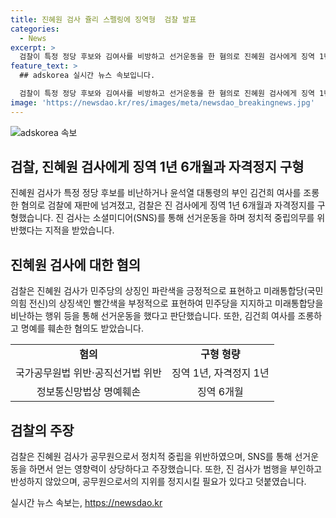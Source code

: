 ```yaml
---
title: 진혜원 검사 쥴리 스펠링에 징역형  검찰 발표
categories:
  - News
excerpt: >
  검찰이 특정 정당 후보와 김여사를 비방하고 선거운동을 한 혐의로 진혜원 검사에게 징역 1년 6개월 및 자격정지 1년을 구형했다. 진 검사는 SNS를 통해 선거운동을 한 것으로 밝혀졌으며, 검찰은 공무원으로서의 중립 의무를 어기고 선거법과 명예훼손 혐의를 지적했다. 또한, 진 검사는 김여사에 대한 명예훼손 혐의로도 고발되었는데, 이에 대해 검찰의 권한 남용을 비판하기 위해 새로운 신조어를 주장했다.
feature_text: >
  ## adskorea 실시간 뉴스 속보입니다.

  검찰이 특정 정당 후보와 김여사를 비방하고 선거운동을 한 혐의로 진혜원 검사에게 징역 1년 6개월 및 자격정지 1년을 구형했다. 진 검사는 SNS를 통해 선거운동을 한 것으로 밝혀졌으며, 검찰은 공무원으로서의 중립 의무를 어기고 선거법과 명예훼손 혐의를 지적했다. 또한, 진 검사는 김여사에 대한 명예훼손 혐의로도 고발되었는데, 이에 대해 검찰의 권한 남용을 비판하기 위해 새로운 신조어를 주장했다.
image: 'https://newsdao.kr/res/images/meta/newsdao_breakingnews.jpg'
---
```


<p><img src="https://newsdao.kr/res/images/meta/newsdao_breakingnews.jpg" alt="adskorea 속보" /></p>

<h2 data-ke-size="size26">검찰, 진혜원 검사에게 징역 1년 6개월과 자격정지 구형</h2>

<p data-ke-size="size16">진혜원 검사가 특정 정당 후보를 비난하거나 윤석열 대통령의 부인 김건희 여사를 조롱한 혐의로 검찰에 재판에 넘겨졌고, 검찰은 진 검사에게 징역 1년 6개월과 자격정지를 구형했습니다. 진 검사는 소셜미디어(SNS)를 통해 선거운동을 하며 정치적 중립의무를 위반했다는 지적을 받았습니다.</p>

<h2 data-ke-size="size26">진혜원 검사에 대한 혐의</h2>

<p data-ke-size="size16">검찰은 진혜원 검사가 민주당의 상징인 파란색을 긍정적으로 표현하고 미래통합당(국민의힘 전신)의 상징색인 빨간색을 부정적으로 표현하여 민주당을 지지하고 미래통합당을 비난하는 행위 등을 통해 선거운동을 했다고 판단했습니다. 또한, 김건희 여사를 조롱하고 명예를 훼손한 혐의도 받았습니다.</p>

<table>
<tbody>
<tr>
<td style="text-align: center; height: 17px;"><b>혐의</b></td>
<td style="text-align: center; height: 17px;"><b>구형 형량</b></td>
</tr>
<tr>
<td style="text-align: center; height: 17px;">국가공무원법 위반·공직선거법 위반</td>
<td style="text-align: center; height: 17px;">징역 1년, 자격정지 1년</td>
</tr>
<tr>
<td style="text-align: center; height: 17px;">정보통신망법상 명예훼손</td>
<td style="text-align: center; height: 17px;">징역 6개월</td>
</tr>
</tbody>
</table>

<h2 data-ke-size="size26">검찰의 주장</h2>

<p data-ke-size="size16">검찰은 진혜원 검사가 공무원으로서 정치적 중립을 위반하였으며, SNS를 통해 선거운동을 하면서 얻는 영향력이 상당하다고 주장했습니다. 또한, 진 검사가 범행을 부인하고 반성하지 않았으며, 공무원으로서의 지위를 정지시킬 필요가 있다고 덧붙였습니다.</p>
실시간 뉴스 속보는, <a href="https://newsdao.kr" rel="dofollow">https://newsdao.kr</a>


